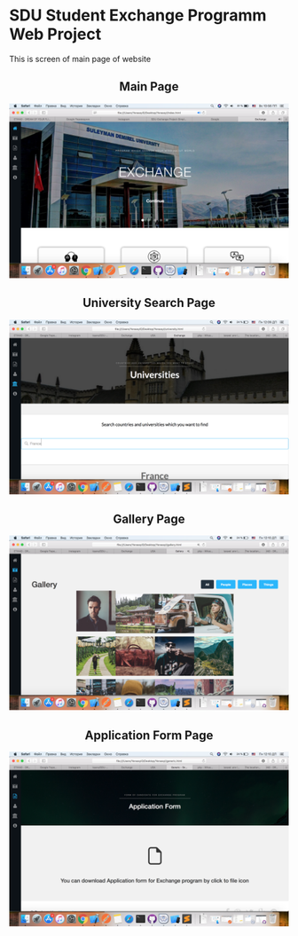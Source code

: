 # SDU Student Exchange Programm Web Project
This is screen of main page of website
<h2>
<h2 align="center">Main Page</h2>
<p align="center">
<img src="images/123.png" width=600 />
</p>
<h2>
<h2 align="center">University Search Page</h2>
<p align="center">
<img src="U.png" width=600 />
</p>
<h2>
<h2 align="center">Gallery Page</h2>
<p align="center">
<img src="G.png" width=600 />
</p>
<h2>
<h2 align="center">Application Form Page</h2>
<p align="center">
<img src="A.png" width=600 />
</p>
<h2>
